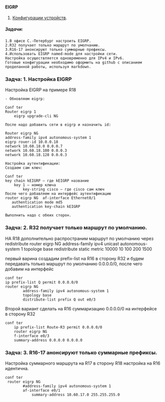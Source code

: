 #### EIGRP
 1. [Конфигурации устройств](configs/).
##### Задачи:
```
1.В офисе С.-Петербург настроить EIGRP.
2.R32 получает только маршрут по умолчанию.
3.R16-17 анонсируют только суммарные префиксы.
4.Использовать EIGRP named-mode для настройки сети.
Настройка осуществляется одновременно для IPv4 и IPv6.
Готовые конфигурации необходимо оформить на github с описанием проделанной работы, используя markdown.
```
###    Задча: 1. Настройка EIGRP

Настройка EIGRP на примере R18
```
- Обновляем eigrp:

Conf ter
Router eigrp 1
	eigrp upgrade-cli NG

После надо добавить сети в eigrp и назначить id:

Router eigrp NG
address-family ipv4 autonomous-system 1
eigrp rouer-id 10.0.0.18
network 10.60.18.0 0.0.0.7
network 10.60.18.100 0.0.0.3
network 10.60.18.128 0.0.0.3

Настройка аутентификации: 
Создаем сам ключ:

Conf ter
key chain kEIGRP – где kEIGRP название 
	key 1 – номер ключа
		key-string cisco – где cisco сам ключ
После чего добавляем на интерфейс аутентификацию 
router eigrp NG  af-interface Ethernet0/1
   authentication mode md5
   authentication key-chain kEIGRP

Выполнить надо с обеих сторон.

```
###    Задча: 2. R32 получает только маршрут по умолчанию.
НА R18 дополнительно распространим маршрут по умолчанию через redistribute
router eigrp NG
 address-family ipv4 unicast autonomous-system 1
 topologe base
    redistribute static metric 10000 10 100 200 1500
   
первый варина создадим prefix-list на R16 в сторону R32 и будем передавать только маршрут по умолчанию 0.0.0.0/0, после чего добавим на интерфейс

```
conf ter
ip prefix-list Q permit 0.0.0.0/0
router eigrp NG
        address-family ipv4 autonomous-system 1
        topology base
        distribute-list prefix Q out e0/3

```
Второй вариант сделать на R16 суммаризацию 0.0.0.0/0 на интерфейсе в сторону R32
```
conf ter
    ip prefix-list Route-R3 permit 0.0.0.0/0
    router eigrp NG
    f-interface e0/3
    summary-address 0.0.0.0 0.0.0.0
```
###    Задча: 3. R16-17 анонсируют только суммарные префиксы.
Настройка суммарного маршрута на R17 в сторону R18
настройка на R16 идентична.
```
conf ter
 router eigrp NG
        #address-family ipv4 autonomous-system 1
        af-interface e0/1
            summary-address 10.60.17.0 255.255.255.0
        
```
